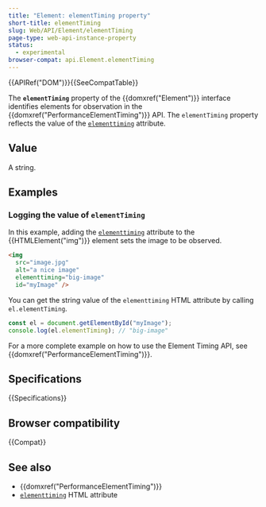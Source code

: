 ```yaml
---
title: "Element: elementTiming property"
short-title: elementTiming
slug: Web/API/Element/elementTiming
page-type: web-api-instance-property
status:
  - experimental
browser-compat: api.Element.elementTiming
---
```


{{APIRef("DOM")}}{{SeeCompatTable}}

The **`elementTiming`** property of the {{domxref("Element")}} interface identifies elements for observation in the {{domxref("PerformanceElementTiming")}} API. The `elementTiming` property reflects the value of the [`elementtiming`](/en-US/docs/Web/HTML/Reference/Attributes/elementtiming) attribute.

## Value

A string.

## Examples

### Logging the value of `elementTiming`

In this example, adding the [`elementtiming`](/en-US/docs/Web/HTML/Reference/Attributes/elementtiming) attribute to the {{HTMLElement("img")}} element sets the image to be observed.

```html
<img
  src="image.jpg"
  alt="a nice image"
  elementtiming="big-image"
  id="myImage" />
```

You can get the string value of the `elementtiming` HTML attribute by calling `el.elementTiming`.

```js
const el = document.getElementById("myImage");
console.log(el.elementTiming); // "big-image"
```

For a more complete example on how to use the Element Timing API, see {{domxref("PerformanceElementTiming")}}.

## Specifications

{{Specifications}}

## Browser compatibility

{{Compat}}

## See also

- {{domxref("PerformanceElementTiming")}}
- [`elementtiming`](/en-US/docs/Web/HTML/Reference/Attributes/elementtiming) HTML attribute
